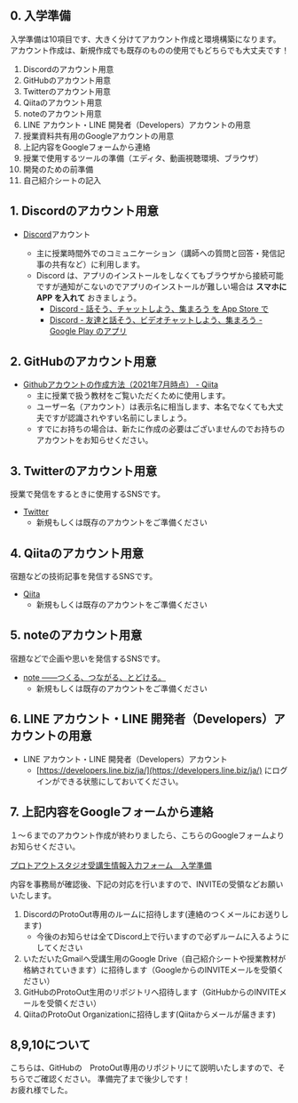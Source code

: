 ## 0. 入学準備
入学準備は10項目です、大きく分けてアカウント作成と環境構築になります。<br>
アカウント作成は、新規作成でも既存のものの使用でもどちらでも大丈夫です！

1. Discordのアカウント用意
2. GitHubのアカウント用意
3. Twitterのアカウント用意
4. Qiitaのアカウント用意
5. noteのアカウント用意
6. LINE アカウント・LINE 開発者（Developers）アカウントの用意
6. 授業資料共有用のGoogleアカウントの用意
7. 上記内容をGoogleフォームから連絡
8.  授業で使用するツールの準備（エディタ、動画視聴環境、ブラウザ）
9. 開発のための前準備
10. 自己紹介シートの記入

## 1. Discordのアカウント用意
- [Discord](https://discord.com/)アカウント

  - 主に授業時間外でのコミュニケーション（講師への質問と回答・発信記事の共有など）に利用します。
  - Discord は、アプリのインストールをしなくてもブラウザから接続可能ですが通知がこないのでアプリのインストールが難しい場合は **スマホに APP を入れて** おきましょう。
    - [Discord \- 話そう、チャットしよう、集まろう を App Store で](https://apps.apple.com/jp/app/discord/id985746746?ign-mpt=uo%3D4)
    - [Discord \- 友達と話そう、ビデオチャットしよう、集まろう \- Google Play のアプリ](https://play.google.com/store/apps/details?id=com.discord)

## 2. GitHubのアカウント用意
- [Githubアカウントの作成方法（2021年7月時点） \- Qiita](https://qiita.com/banboo/items/37b5cbee7dd86a9991ee)
  - 主に授業で扱う教材をご覧いただくために使用します。
  - ユーザー名（アカウント）は表示名に相当します、本名でなくても大丈夫ですが認識されやすい名前にしましょう。
  - すでにお持ちの場合は、新たに作成の必要はございませんのでお持ちのアカウントをお知らせください。
  
## 3. Twitterのアカウント用意
授業で発信をするときに使用するSNSです。
- [Twitter](https://twitter.com/home?lang=ja)
	- 新規もしくは既存のアカウントをご準備ください

## 4. Qiitaのアカウント用意
宿題などの技術記事を発信するSNSです。
- [Qiita](https://qiita.com/)
	- 新規もしくは既存のアカウントをご準備ください

## 5. noteのアカウント用意
宿題などで企画や思いを発信するSNSです。
 - [note ――つくる、つながる、とどける。](https://note.com/)
	- 新規もしくは既存のアカウントをご準備ください

## 6. LINE アカウント・LINE 開発者（Developers）アカウントの用意
- LINE アカウント・LINE 開発者（Developers）アカウント
  - [https://developers.line.biz/ja/](https://developers.line.biz/ja/) にログインができる状態にしておいてください。

## 7. 上記内容をGoogleフォームから連絡
１〜６までのアカウント作成が終わりましたら、こちらのGoogleフォームよりお知らせください。

[プロトアウトスタジオ受講生情報入力フォーム＿入学準備](https://forms.gle/XsB9WmB31RDQHSPY9)

内容を事務局が確認後、下記の対応を行いますので、INVITEの受領などお願いいたします。

1. DiscordのProtoOut専用のルームに招待します(連絡のつくメールにお送りします)
	- 今後のお知らせは全てDiscord上で行いますので必ずルームに入るようにしてください 
2. いただいたGmailへ受講生用のGoogle Drive（自己紹介シートや授業教材が格納されていきます）に招待します（GoogleからのINVITEメールを受領ください）
3. GitHubのProtoOut生用のリポジトリへ招待します（GitHubからのINVITEメールを受領ください）
4.  QiitaのProtoOut Organizationに招待します(Qiitaからメールが届きます)

## 8,9,10について

こちらは、GitHubの　ProtoOut専用のリポジトリにて説明いたしますので、そちらでご確認ください。
準備完了まで後少しです！<br>
お疲れ様でした。
